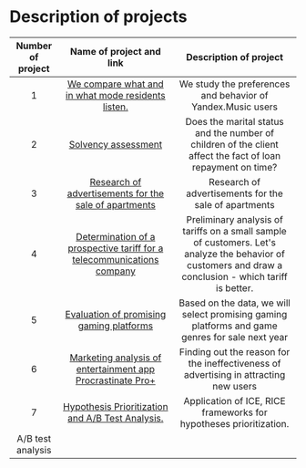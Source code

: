 # Description of projects



| Number of project | Name of project and link  | Description of project |
|:-----------------:|:-------------------------:|:--------------------:|
| 1 | [We compare what and in what mode residents listen.](https://github.com/zverevsv84/Portfolio/blob/main/Project_Yandex.Music/Project_Yandex.Music.ipynb)|             We study the preferences and behavior of Yandex.Music users    |
| 2 | [Solvency assessment](https://github.com/zverevsv84/Portfolio/blob/main/Solvency%20assessment/977f205d-c6bc-49dc-9304-23e347f3e00f.ipynb) | Does the marital status and the number of children of the client affect the fact of loan repayment on time?|
| 3 | [Research of advertisements for the sale of apartments](https://github.com/zverevsv84/Portfolio/blob/main/Research%20of%20advertisements%20for%20the%20sale%20of%20apartments/b5591300-4332-423d-b69c-46e3b8a8e667.ipynb) | Research of advertisements for the sale of apartments |
| 4 | [Determination of a prospective tariff for a telecommunications company](https://github.com/zverevsv84/Portfolio/blob/main/Determination%20of%20a%20prospective%20tariff%20for%20a%20telecommunications%20company/264b0e52-ee53-4b12-a9e0-a2024247e860%20(1).ipynb) | Preliminary analysis of tariffs on a small sample of customers. Let's analyze the behavior of customers and draw a conclusion - which tariff is better. |
| 5 | [Evaluation of promising gaming platforms](https://github.com/zverevsv84/Portfolio/blob/main/Evaluation%20of%20promising%20gaming%20platforms/3ff2e8e6-f99a-49ec-a108-f16b9a81cd95%20(1).ipynb) | Based on the data, we will select promising gaming platforms and game genres for sale next year |
| 6 | [Marketing analysis of entertainment app Procrastinate Pro+](https://github.com/zverevsv84/Portfolio/blob/main/Marketing%20analysis%20of%20entertainment%20app%20Procrastinate%20Pro%2B/b91a69f9-276b-441c-97ec-c71920b0996a.ipynb) | Finding out the reason for the ineffectiveness of advertising in attracting new users |
| 7 | [Hypothesis Prioritization and A/B Test Analysis.](https://github.com/zverevsv84/Portfolio/blob/main/Hypothesis%20Prioritization%20and%20AB%20Test%20Analysis./4c295031-8a51-48aa-b574-9763938ba403%20(1)%20%E2%80%94%20%D0%BA%D0%BE%D0%BF%D0%B8%D1%8F.ipynb) | Application of ICE, RICE frameworks for hypotheses prioritization.
A/B test analysis |
